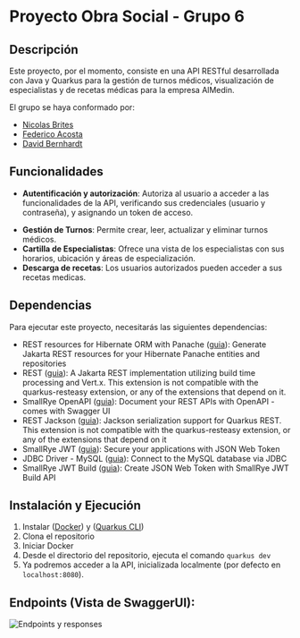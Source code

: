# Proyecto Obra Social - Grupo 6

## Descripción
Este proyecto, por el momento, consiste en una API RESTful desarrollada con Java y Quarkus para la gestión de turnos médicos, visualización de especialistas y  de recetas médicas para la empresa AlMedin.

El grupo se haya conformado por:
* [Nicolas Brites](https://github.com/NicoBrites)
* [Federico Acosta](https://github.com/fede-acos)
* [David Bernhardt](https://github.com/DavidBernhardt)

## Funcionalidades  
* **Autentificación y autorización**: Autoriza al usuario a acceder a las funcionalidades de la API, verificando sus credenciales (usuario y contraseña), y asignando un token de acceso.
- **Gestión de Turnos**: Permite crear, leer, actualizar y eliminar turnos médicos.
- **Cartilla de Especialistas**: Ofrece una vista de los especialistas con sus horarios, ubicación y áreas de especialización.
- **Descarga de recetas**: Los usuarios autorizados pueden acceder a sus recetas medicas.

## Dependencias
Para ejecutar este proyecto, necesitarás las siguientes dependencias:

- REST resources for Hibernate ORM with Panache ([guia](https://quarkus.io/guides/rest-data-panache)): Generate Jakarta REST resources for your Hibernate Panache entities and repositories
- REST ([guia](https://quarkus.io/guides/rest)): A Jakarta REST implementation utilizing build time processing and Vert.x. This extension is not compatible with the quarkus-resteasy extension, or any of the extensions that depend on it.
- SmallRye OpenAPI ([guia](https://quarkus.io/guides/openapi-swaggerui)): Document your REST APIs with OpenAPI - comes with Swagger UI
- REST Jackson ([guia](https://quarkus.io/guides/rest#json-serialisation)): Jackson serialization support for Quarkus REST. This extension is not compatible with the quarkus-resteasy extension, or any of the extensions that depend on it
- SmallRye JWT ([guia](https://quarkus.io/guides/security-jwt)): Secure your applications with JSON Web Token
- JDBC Driver - MySQL ([guia](https://quarkus.io/guides/datasource)): Connect to the MySQL database via JDBC
- SmallRye JWT Build ([guia](https://quarkus.io/guides/security-jwt-build)): Create JSON Web Token with SmallRye JWT Build API

## Instalación y Ejecución
1. Instalar ([Docker](https://www.docker.com/get-started/)) y ([Quarkus CLI](https://es.quarkus.io/guides/cli-tooling))
2. Clona el repositorio
3. Iniciar Docker
4. Desde el directorio del repositorio, ejecuta el comando `quarkus dev`
5. Ya podremos acceder a la API, inicializada localmente (por defecto en `localhost:8080`).

## Endpoints (Vista de SwaggerUI): 
![Endpoints y responses](https://i.imgur.com/FbVWM5b.png)
